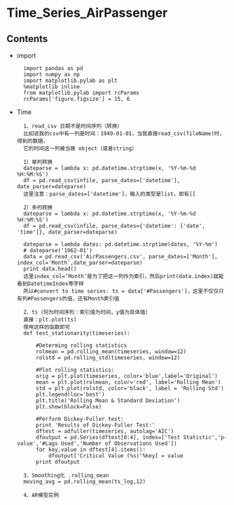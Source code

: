 # Time_Series_AirPassenger

## Contents

- import

		import pandas as pd
		import numpy as np
		import matplotlib.pylab as plt
		%matplotlib inline
		from matplotlib.pylab import rcParams
		rcParams['figure.figsize'] = 15, 6

- Time

		1、read_csv 日期不是时间序列（转换）
		比如说我的csv中有一列是时间：1949-01-01，当我直接read_csv(fileName)时，得到的数据，
		它的时间这一列被当做 object（或者string）

		1）单列转换
		dateparse = lambda x: pd.datetime.strptime(x, '%Y-%m-%d %H:%M:%S')
		df = pd.read_csv(infile, parse_dates=['datetime'], date_parser=dateparse)
		这里注意：parse_dates=['datetime']，输入的类型是list，即有[]

		2）多列转换
		dateparse = lambda x: pd.datetime.strptime(x, '%Y-%m-%d %H:%M:%S')
		df = pd.read_csv(infile, parse_dates={'datetime': ['date', 'time']}, date_parser=dateparse)

		dateparse = lambda dates: pd.datetime.strptime(dates, '%Y-%m')
		# dateparse('1962-01')
		data = pd.read_csv('AirPassengers.csv', parse_dates=['Month'], index_col='Month',date_parser=dateparse)
		print data.head()
		这里index_col=‘Month’是为了把这一列作为索引，然后print(data.index)就能看到DatetimeIndex等字样
		所以#convert to time series: ts = data['#Passengers']，这里不仅仅只有列#Passengers的值，还有Month索引值

		2、ts（何为时间序列：索引值为时间，y值为具体值）
		直接：plt.plot(ts)
		使用这样的函数即可
		def test_stationarity(timeseries):

			#Determing rolling statistics
			rolmean = pd.rolling_mean(timeseries, window=12)
			rolstd = pd.rolling_std(timeseries, window=12)

			#Plot rolling statistics:
			orig = plt.plot(timeseries, color='blue',label='Original')
			mean = plt.plot(rolmean, color='red', label='Rolling Mean')
			std = plt.plot(rolstd, color='black', label = 'Rolling Std')
			plt.legend(loc='best')
			plt.title('Rolling Mean & Standard Deviation')
			plt.show(block=False)

			#Perform Dickey-Fuller test:
			print 'Results of Dickey-Fuller Test:'
			dftest = adfuller(timeseries, autolag='AIC')
			dfoutput = pd.Series(dftest[0:4], index=['Test Statistic','p-value','#Lags Used','Number of Observations Used'])
			for key,value in dftest[4].items():
				dfoutput['Critical Value (%s)'%key] = value
			print dfoutput

		3、Smoothing化 .rolling_mean
		moving_avg = pd.rolling_mean(ts_log,12)

		4、AR模型实例
	
	
	
	
	
